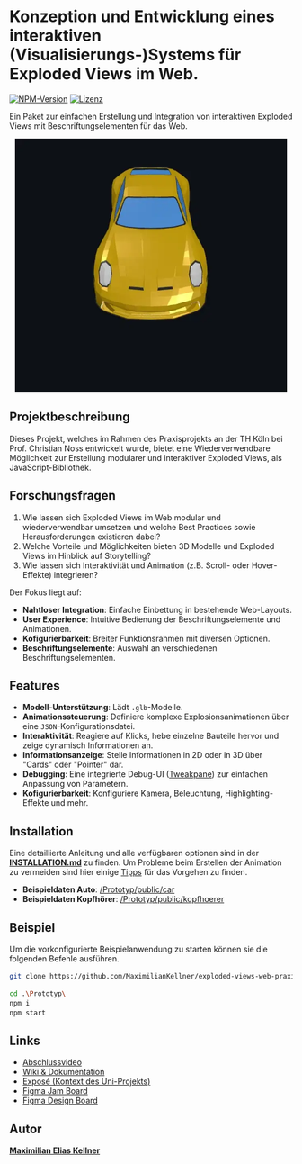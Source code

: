 # Konzeption und Entwicklung eines interaktiven (Visualisierungs-)Systems für Exploded Views im Web.

[![NPM-Version](https://img.shields.io/github/package-json/v/MaximilianKellner/exploded-views-web-praxis-projekt?filename=Prototyp/package.json)](https://github.com/MaximilianKellner/exploded-views-web-praxis-projekt/pkgs/npm/exploded-views)
[![Lizenz](https://img.shields.io/github/license/MaximilianKellner/exploded-views-web-praxis-projekt)](https://github.com/MaximilianKellner/exploded-views-web-praxis-projekt/blob/main/LICENSE)

Ein Paket zur einfachen Erstellung und Integration von interaktiven Exploded Views mit Beschriftungselementen für das Web.

<p align="center">
  <img src="img/Bildschirmaufnahme2025-10-24202510-ezgif.com-video-to-webp-converter.webp" alt="Exploded View Demo" style="max-height: 450px;"/>
</p>

## Projektbeschreibung

Dieses Projekt, welches im Rahmen des Praxisprojekts an der TH Köln bei Prof. Christian Noss entwickelt wurde, bietet eine Wiederverwendbare Möglichkeit zur Erstellung modularer und interaktiver Exploded Views, als JavaScript-Bibliothek.

## Forschungsfragen

1. Wie lassen sich Exploded Views im Web modular und wiederverwendbar umsetzen und welche Best Practices sowie Herausforderungen existieren dabei?
2. Welche Vorteile und Möglichkeiten bieten 3D Modelle und Exploded Views im Hinblick auf Storytelling?
3. Wie lassen sich Interaktivität und Animation (z.B. Scroll- oder Hover-Effekte) integrieren?

Der Fokus liegt auf:

- **Nahtloser Integration**: Einfache Einbettung in bestehende Web-Layouts.
- **User Experience**: Intuitive Bedienung der Beschriftungselemente und Animationen.
- **Kofigurierbarkeit**: Breiter Funktionsrahmen mit diversen Optionen. 
- **Beschriftungselemente**: Auswahl an verschiedenen Beschriftungselementen. 

## Features

- **Modell-Unterstützung**: Lädt `.glb`-Modelle.
- **Animationssteuerung**: Definiere komplexe Explosionsanimationen über eine `JSON`-Konfigurationsdatei.
- **Interaktivität**: Reagiere auf Klicks, hebe einzelne Bauteile hervor und zeige dynamisch Informationen an.
- **Informationsanzeige**: Stelle Informationen in 2D oder in 3D über "Cards" oder "Pointer" dar.
- **Debugging**: Eine integrierte Debug-UI ([Tweakpane](https://tweakpane.github.io/docs/)) zur einfachen Anpassung von Parametern.
- **Kofigurierbarkeit**: Konfiguriere Kamera, Beleuchtung, Highlighting-Effekte und mehr.

## Installation
Eine detaillierte Anleitung und alle verfügbaren optionen sind in der [**INSTALLATION.md**](https://github.com/MaximilianKellner/exploded-views-web-praxis-projekt/blob/main/INSTALLATION.MD) zu finden. Um Probleme beim Erstellen der Animation zu vermeiden sind hier einige [Tipps](https://github.com/MaximilianKellner/exploded-views-web-praxis-projekt/wiki/empfohlener-Workflow) für das Vorgehen zu finden.

- **Beispieldaten Auto**: [/Prototyp/public/car](https://github.com/MaximilianKellner/exploded-views-web-praxis-projekt/tree/main/Prototyp/public/car)
- **Beispieldaten Kopfhörer**: [/Prototyp/public/kopfhoerer](https://github.com/MaximilianKellner/exploded-views-web-praxis-projekt/tree/main/Prototyp/public/kopfhoerer)

## Beispiel
Um die vorkonfigurierte Beispielanwendung zu starten können sie die folgenden Befehle ausführen.

```sh
git clone https://github.com/MaximilianKellner/exploded-views-web-praxis-projekt.git
```
```sh
cd .\Prototyp\
npm i
npm start
```


## Links
- [Abschlussvideo](https://youtu.be/Dp-yudm3Sj8)
- [Wiki & Dokumentation](https://github.com/MaximilianKellner/exploded-views-web-praxis-projekt/wiki)
- [Exposé (Kontext des Uni-Projekts)](https://github.com/MaximilianKellner/exploded-views-web-praxis-projekt/wiki/Expos%C3%A9)
- [Figma Jam Board](https://www.figma.com/board/RcSMqqvDBrkwL3dCG0Wz6w/Praxisprojekt?node-id=0-1&t=1YXQVP6LdfrHqSBl-1)
- [Figma Design Board](https://www.figma.com/design/HBe8OrQcXQCB1ZgdsT1rkd/Praxisprojekt?node-id=0-1&t=SbWwg3q3qUSnSkLo-1)

## Autor

[**Maximilian Elias Kellner**](https://github.com/MaximilianKellner)

